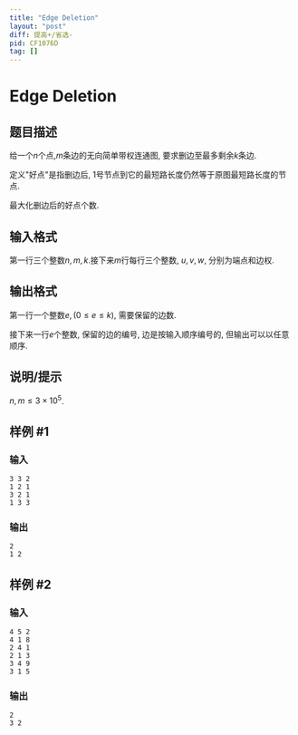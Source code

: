 ```yaml
---
title: "Edge Deletion"
layout: "post"
diff: 提高+/省选-
pid: CF1076D
tag: []
---
```


# Edge Deletion

## 题目描述

给一个$n$个点,$m$条边的无向简单带权连通图, 要求删边至最多剩余$k$条边.

定义"好点"是指删边后, 1号节点到它的最短路长度仍然等于原图最短路长度的节点.

最大化删边后的好点个数.

## 输入格式

第一行三个整数$n,m,k$.接下来$m$行每行三个整数, $u,v,w$, 分别为端点和边权.

## 输出格式

第一行一个整数$e, (0 \le e \le k)$, 需要保留的边数.

接下来一行$e$个整数, 保留的边的编号, 边是按输入顺序编号的, 但输出可以以任意顺序.

## 说明/提示

$n, m \le 3 \times 10^5$.

## 样例 #1

### 输入

```
3 3 2
1 2 1
3 2 1
1 3 3

```

### 输出

```
2
1 2 
```

## 样例 #2

### 输入

```
4 5 2
4 1 8
2 4 1
2 1 3
3 4 9
3 1 5

```

### 输出

```
2
3 2 
```

